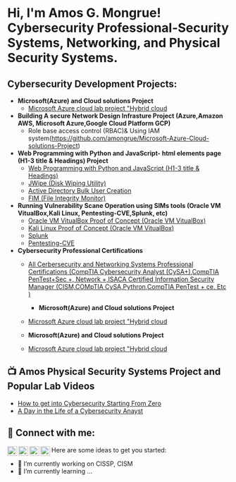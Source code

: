 <h1>Hi, I'm Amos G. Mongrue! Cybersecurity Professional-Security Systems, Networking, and Physical Security Systems.

<h2>Cybersecurity Development Projects:</h2>

- <b>Microsoft(Azure) and Cloud solutions Project</b>
  - [Microsoft Azure cloud lab project "Hybrid cloud](https://github.com/amongrue/Microsoft-Azure-Cloud-solutions-Project)
- <b>Building A secure Network Design Infrasture Project (Azure,Amazon AWS, Microsoft Azure,Google Cloud Platform GCP)</b>
  - Role base access control (RBAC)& Using IAM system(https://github.com/amongrue/Microsoft-Azure-Cloud-solutions-Project)
- <b>Web Programming with Python and JavaScript- html elements page (H1-3 title & Headings) Project</b>
  - [Web Programming with Python and JavaScript (H1-3 title & Headings)](https://github.com/amongrue/Web-Programming-with-Python-and-JavaScript--html-elements-page)
  - [JWipe (Disk Wiping Utility)](https://github.com/joshmadakor1/Jwipe.PowerShell)
  - [Active Directory Bulk User Creation](https://github.com/joshmadakor1/AD_PS)
  - [FIM (File Integrity Monitor)](https://github.com/joshmadakor1/PowerShell-Integrity-FIM)
- <b>Running Vulnerability Scane Operation using SIMs tools (Oracle VM VitualBox,Kali Linux, Pentesting-CVE,Splunk, etc)</b>
  - [Oracle VM VitualBox Proof of Concept (Oracle VM VitualBox)](https://github.com/amongrue/Vulnerability-Scane-Operation-using-SIMs-tools-)
  - [Kali Linux Proof of Concept (Oracle VM VitualBox)](https://github.com/amongrue/Vulnerability-Scane-Operation-using-SIMs-tools-)
  - [Splunk](https://github.com/amongrue/Vulnerability-Scane-Operation-using-SIMs-tools-)
  - [Pentesting-CVE](https://github.com/amongrue/Vulnerability-Scane-Operation-using-SIMs-tools-)
- <b> Cybersecurity Professional Certifications </b>
  - [All Cerbersecurity and Networking Systems Professional Certifications (CompTIA Cybersecurity Analyst (CySA+),CompTIA PenTest+Sec +, Network +,ISACA Certified Information Security Manager (CISM,COMpTIA CySA,Pythron,CompTIA PenTest + ce, Etc )](https://github.com/amongrue/Professional-Certifications)
    
    -  <b>Microsoft(Azure) and Cloud solutions Project</b>
  - [Microsoft Azure cloud lab project "Hybrid cloud](https://github.com/amongrue/Microsoft-Azure-Cloud-solutions-Project)
 
  -  <b>Microsoft(Azure) and Cloud solutions Project</b>
  - [Microsoft Azure cloud lab project "Hybrid cloud](https://github.com/amongrue/Microsoft-Azure-Cloud-solutions-Project)

<h2>📺 Amos Physical Security Systems Project and Popular Lab Videos</h2>

- [How to get into Cybersecurity Starting From Zero](https://www.youtube.com/watch?v=a83ASGn_V_s)
- [A Day in the Life of a Cybersecurity Anayst](https://www.youtube.com/watch?v=uHy3oM7NnoU)


<h2> 🤳 Connect with me:</h2>

[<img align="left" alt="JoshMadakor | YouTube" width="22px" src="https://cdn.jsdelivr.net/npm/simple-icons@v3/icons/youtube.svg" />][youtube]
[<img align="left" alt="JoshMadakor | Twitter" width="22px" src="https://cdn.jsdelivr.net/npm/simple-icons@v3/icons/twitter.svg" />][twitter]
[<img align="left" alt="JoshMadakor | LinkedIn" width="22px" src="https://cdn.jsdelivr.net/npm/simple-icons@v3/icons/linkedin.svg" />][linkedin]
[<img align="left" alt="JoshMadakor | Instagram" width="22px" src="https://cdn.jsdelivr.net/npm/simple-icons@v3/icons/instagram.svg" />][instagram]

[twitter]: https://x.com/amos_mongrue
[youtube]: https://www.youtube.com/c/joshmadakor
[instagram]: https://www.instagram.com/joshmadakor/
[linkedin]: https://linkedin.com/in/amos-g-mongrue-bsc-msc-mscsia



Here are some ideas to get you started:
- 🔭 I’m currently working on CISSP, CISM
- 🌱 I’m currently learning ...
